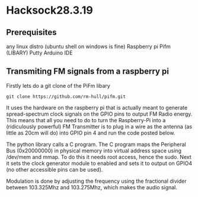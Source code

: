 # Hacksock28.3.19

## Prerequisites 
any linux distro (ubuntu shell on windows is fine) 
Raspberry pi
Pifm (LIBARY)
Putty
Arduino IDE 

## Transmiting FM signals from a raspberry pi 
Firstly lets do a git clone of the PiFm libary
```
git clone https://github.com/rm-hull/pifm.git
```

It uses the hardware on the raspberry pi that is actually meant to generate spread-spectrum clock signals on the GPIO pins to output FM Radio energy. This means that all you need to do to turn the Raspberry-Pi into a (ridiculously powerful) FM Transmitter is to plug in a wire as the antenna (as little as 20cm will do) into GPIO pin 4 and run the code posted below.

The python library calls a C program. The C program maps the Peripheral Bus (0x20000000) in physical memory into virtual address space using /dev/mem and mmap. To do this it needs root access, hence the sudo. Next it sets the clock generator module to enabled and sets it to output on GPIO4 (no other accessible pins can be used).

Modulation is done by adjusting the frequency using the fractional divider between 103.325Mhz and 103.275Mhz, which makes the audio signal.

